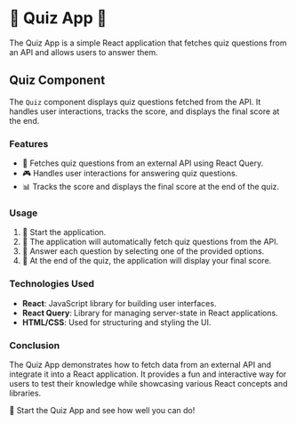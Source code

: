 # 🎯 Quiz App 🎯

The Quiz App is a simple React application that fetches quiz questions from an API and allows users to answer them.

## Quiz Component

The `Quiz` component displays quiz questions fetched from the API. It handles user interactions, tracks the score, and displays the final score at the end.

### Features
- 🔄 Fetches quiz questions from an external API using React Query.
- 🎮 Handles user interactions for answering quiz questions.
- 📊 Tracks the score and displays the final score at the end of the quiz.

### Usage
1. 🚀 Start the application.
2. 🔄 The application will automatically fetch quiz questions from the API.
3. 📝 Answer each question by selecting one of the provided options.
4. 🏁 At the end of the quiz, the application will display your final score.

### Technologies Used
- **React**: JavaScript library for building user interfaces.
- **React Query**: Library for managing server-state in React applications.
- **HTML/CSS**: Used for structuring and styling the UI.

### Conclusion
The Quiz App demonstrates how to fetch data from an external API and integrate it into a React application. It provides a fun and interactive way for users to test their knowledge while showcasing various React concepts and libraries.

🚀 Start the Quiz App and see how well you can do!

